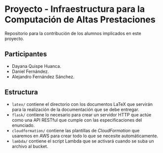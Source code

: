 # Proyecto - Infraestructura para la Computación de Altas Prestaciones

Repositorio para la contribución de los alumnos implicados en este proyecto.

## Participantes

- Dayana Quispe Huanca.
- Daniel Fernández.
- Alejandro Fernández Sánchez.

## Estructura

- `latex/` contiene el directorio con los documentos LaTeX que servirán para la realización de la documentación que se debe entregar.
- `flask/` contiene lo necesario para crear un servidor HTTP que actúe como una API RESTful que cumple con las especificaciones del enunciado.
- `cloudformation/` contiene las plantillas de *CloudFormation* que usaremos en AWS para crear todo lo que se necesite automáticamente.
- `lambda/` contiene el script Lambda que se activará cuando se suba un archivo al bucket.
